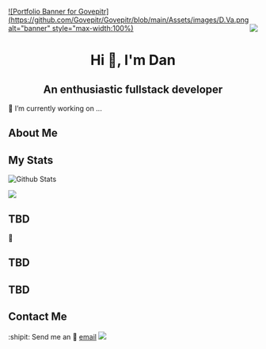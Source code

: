 


  [![Portfolio Banner for Govepitr](https://github.com/Govepitr/Govepitr/blob/main/Assets/images/D.Va.png alt="banner" style="max-width:100%)](https://govepitr.github.io/)
  <img src="https://weather-icon.journeyad.repl.co/@mesa?v=1" align="right" />







<h1 align="center"> Hi 👋, I'm Dan</h1>
<h2 align="center">An enthusiastic fullstack developer</h2>


  

🔭 I’m currently working on ... 


  <p align="center">

  </p>

  <p align="center">

  </p>
  
  ## About Me
  

  

  

  


  ## My Stats
   
![Github Stats](https://github-readme-stats.govepitr.vercel.app/api?username=Govepitr&show_icons=true&bg_color=23,6dedfa,131240&title_color=000000&text_color=ffffff&icon_color=ffffff)

![](https://github-readme-stats.govepitr.vercel.app/api/top-langs?username=Govepitr&langs_count=6&layout=compact&bg_color=23,6dedfa,131240&title_color=000000&text_color=ffffff&icon_color=ffffff)
  




  ## TBD
  🚀 




  

  ## TBD
  

  




  ## TBD
   








  ## Contact Me
  :shipit: Send me an 📜 [email](mailto:dan@arbelo.me) 
![](https://hit.yhype.me/github/profile?user_id=75289900)